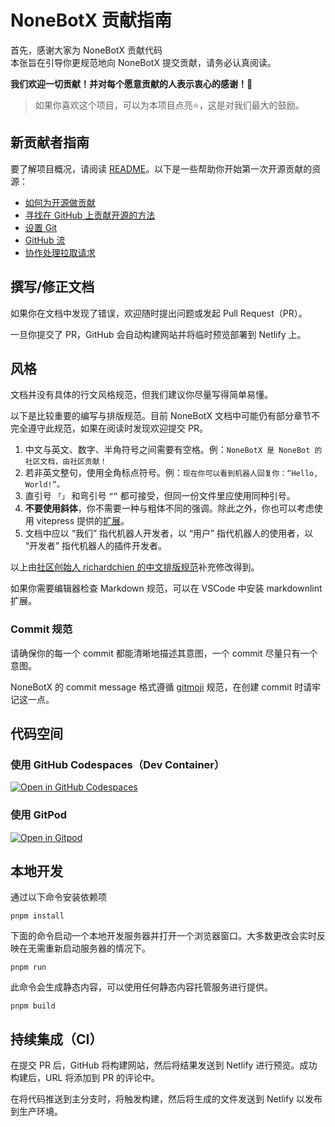 # NoneBotX 贡献指南

首先，感谢大家为 NoneBotX 贡献代码  
本张旨在引导你更规范地向 NoneBotX 提交贡献，请务必认真阅读。

**我们欢迎一切贡献！并对每个愿意贡献的人表示衷心的感谢！💖**

> 如果你喜欢这个项目，可以为本项目点亮⭐️，这是对我们最大的鼓励。

## 新贡献者指南

要了解项目概况，请阅读 [README](README.md)。以下是一些帮助你开始第一次开源贡献的资源：

- [如何为开源做贡献](https://opensource.guide/zh-hans/how-to-contribute/)
- [寻找在 GitHub 上贡献开源的方法](https://docs.github.com/zh/get-started/exploring-projects-on-github/finding-ways-to-contribute-to-open-source-on-github)
- [设置 Git](https://docs.github.com/zh/get-started/quickstart/set-up-git)
- [GitHub 流](https://docs.github.com/zh/get-started/quickstart/github-flow)
- [协作处理拉取请求](https://docs.github.com/zh/pull-requests/collaborating-with-pull-requests)

## 撰写/修正文档

如果你在文档中发现了错误，欢迎随时提出问题或发起 Pull Request（PR）。

一旦你提交了 PR，GitHub 会自动构建网站并将临时预览部署到 Netlify 上。

## 风格

文档并没有具体的行文风格规范，但我们建议你尽量写得简单易懂。

以下是比较重要的编写与排版规范。目前 NoneBotX 文档中可能仍有部分章节不完全遵守此规范，如果在阅读时发现欢迎提交 PR。

1. 中文与英文、数字、半角符号之间需要有空格。例：`NoneBotX 是 NoneBot 的社区文档，由社区贡献！`
2. 若非英文整句，使用全角标点符号。例：`现在你可以看到机器人回复你：“Hello, World!”。`
3. 直引号 `「」` 和弯引号 `“”` 都可接受，但同一份文件里应使用同种引号。
4. **不要使用斜体**，你不需要一种与粗体不同的强调。除此之外，你也可以考虑使用 vitepress 提供的[扩展](https://vitepress.dev/guide/markdown)。
5. 文档中应以 “我们” 指代机器人开发者，以 “用户” 指代机器人的使用者，以 “开发者” 指代机器人的插件开发者。

以上由[社区创始人 richardchien 的中文排版规范](https://stdrc.cc/style-guides/chinese)补充修改得到。

如果你需要编辑器检查 Markdown 规范，可以在 VSCode 中安装 markdownlint 扩展。

### Commit 规范

请确保你的每一个 commit 都能清晰地描述其意图，一个 commit 尽量只有一个意图。

NoneBotX 的 commit message 格式遵循 [gitmoji](https://gitmoji.dev/) 规范，在创建 commit 时请牢记这一点。

## 代码空间

### 使用 GitHub Codespaces（Dev Container）

[![Open in GitHub Codespaces](https://github.com/codespaces/badge.svg)](https://codespaces.new/KomoriDev/NoneBotX)

### 使用 GitPod

[![Open in Gitpod](https://gitpod.io/button/open-in-gitpod.svg)](https://gitpod.io/#/https://github.com/KomoriDev/NoneBotX)

## 本地开发

通过以下命令安装依赖项

```shell
pnpm install
```

下面的命令启动一个本地开发服务器并打开一个浏览器窗口。大多数更改会实时反映在无需重新启动服务器的情况下。

```shell
pnpm run
```

此命令会生成静态内容，可以使用任何静态内容托管服务进行提供。

```shell
pnpm build
```

## 持续集成（CI）

在提交 PR 后，GitHub 将构建网站，然后将结果发送到 Netlify 进行预览。成功构建后，URL 将添加到 PR 的评论中。

在将代码推送到主分支时，将触发构建，然后将生成的文件发送到 Netlify 以发布到生产环境。
